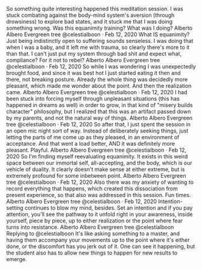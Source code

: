 So something quite interesting happened this meditation session. I was stuck combating against the body-mind system's aversion (through drowsiness) to explore bad states, and it stuck me that I was doing something wrong. Was this equanimity training? What was I doing?
Alberto Albero
Evergreen tree
@celestialboon
·
Feb 12, 2020
What IS equanimity? Just being indistinctly open to suffering sounds senseless. I was doing that when I was a baby, and it left me with trauma, so clearly there's more to it than that. I can't just put my system through bad shit and expect what, compliance? For it not to rebel?
Alberto Albero
Evergreen tree
@celestialboon
·
Feb 12, 2020
So while I was wondering I was unexpectedly brought food, and since it was best hot I just started eating it then and there, not breaking posture. Already the whole thing was decidedly more pleasant, which made me wonder about the point. And then the realization came.
Alberto Albero
Evergreen tree
@celestialboon
·
Feb 12, 2020
I had been stuck into forcing myself through unpleasant situations (this has happened in dreams as well) in order to grow, in that kind of "misery builds character" philosophy, but I realized that this was an artifact passed down by my parents, and not the natural way of things.
Alberto Albero
Evergreen tree
@celestialboon
·
Feb 12, 2020
So after that, I just spent the session in an open mic night sort of way. Instead of deliberately seeking things, just letting the parts of me come up as they pleased, in an environment of acceptance. And that went a load better, AND it was definitely more pleasant. Playful.
Alberto Albero
Evergreen tree
@celestialboon
·
Feb 12, 2020
So I'm finding myself reevaluating equanimity. It exists in this weird space between our immortal self, all-accepting, and the body, which is our vehicle of duality. It clearly doesn't make sense at either extreme, but is extremely profound for some inbetween point.
Alberto Albero
Evergreen tree
@celestialboon
·
Feb 12, 2020
Also there was my anxiety of wanting to record everything that happens, which created this dissociation from present experience, so that also was addressed in this session. Fun times.
Alberto Albero
Evergreen tree
@celestialboon
·
Feb 12, 2020
Intention-setting continues to blow my mind, besides. Set an intention and if you pay attention, you'll see the pathway to it unfold right in your awareness, inside yourself, piece by piece, up to either realization or the point where fear turns into resistance.
Alberto Albero
Evergreen tree
@celestialboon
Replying to 
@celestialboon
It's like asking something to a master, and having them accompany your movements up to the point where it's either done, or the discomfort has you jerk out of it. One can see it happening, but the student also has to allow new things to happen for new results to emerge.